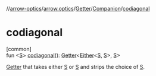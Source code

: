//[arrow-optics](../../../../index.md)/[arrow.optics](../../index.md)/[Getter](../index.md)/[Companion](index.md)/[codiagonal](codiagonal.md)

# codiagonal

[common]\
fun &lt;[S](codiagonal.md)&gt; [codiagonal](codiagonal.md)(): [Getter](../index.md)&lt;[Either](../../../../../arrow-core/arrow-core/arrow.core/-either/index.md)&lt;[S](codiagonal.md), [S](codiagonal.md)&gt;, [S](codiagonal.md)&gt;

[Getter](../index.md) that takes either [S](codiagonal.md) or [S](codiagonal.md) and strips the choice of [S](codiagonal.md).
